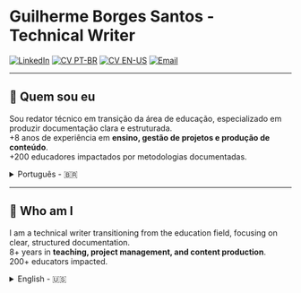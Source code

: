 # Guilherme Borges Santos - Technical Writer

[![LinkedIn](https://img.shields.io/badge/LinkedIn-GuilhermeBorSan-black?style=flat-square&logo=linkedin)](https://www.linkedin.com/in/guilhermeborsan)
[![CV PT-BR](https://img.shields.io/badge/CV-PTBR-green?style=flat-square&logo=adobeacrobatreader)](https://github.com/GuilhermeBorSan/MyCVs/raw/main/PT-BR.md)
[![CV EN-US](https://img.shields.io/badge/CV-EN-blue?style=flat-square&logo=adobeacrobatreader)](https://github.com/GuilhermeBorSan/MyCVs/raw/main/EN-US.md)
[![Email](https://img.shields.io/badge/Email-GBSantos20@uol.com.br-purple?style=flat-square&logo=gmail)](mailto:GBSantos20@uol.com.br)

---
## 👤 Quem sou eu
Sou redator técnico em transição da área de educação, especializado em produzir documentação clara e estruturada.   
+8 anos de experiência em **ensino, gestão de projetos e produção de conteúdo**.     
+200 educadores impactados por metodologias documentadas.

<details>
<summary> Português - 🇧🇷 </summary>

### 🛠️ O que eu faço
Conecto **clareza, tecnologia e usuários**:  
> Complexidade → Estrutura → Acessibilidade  
> Documentação → Eficiência → Conhecimento Compartilhado

### 🏆 Experiência
- **Profissional:**
  - Nov. 2024 - Atual: Examinador de Proficiência em Inglês na University of Cambridge, aplicando padrões internacionais de avaliação. 
  - Jan. 2025 - Fev. 2025: Coordenador Pedagógico Bilíngue, alinhando padrões internacionais às necessidades locais.  
  - Abr. 2021 - Fev. 2024: Mentor de Inovação, produzindo guias do usuário, relatórios e materiais de treinamento.  
  - Jan. 2017 - Dez. 2024: Educador de Inglês, estruturando documentação educacional e digital.
     
- **Educacional:**  
  - Licenciatura em Letras Inglês e Formação Pedagógica (2024)
  - Bacharelado em Relações Internacionais (2016)  

### 🧰 Como agrego valor
| Competência | Certificação | Atividade | Habilidade |
|-------------|--------------|-----------|------------|
| Redação Técnica | API Technical Writing | Produção de registros padronizados como Examinador Oral | Comunicação clara |
| Gestão do Conhecimento | Tech Writers Master Class, The Project Management Course | Estruturação de processos como Mentor de Inovação | Organização e Documentação de Software |
| Design da Informação | JPDocu School, Google for Education Level 2 | Criação de materiais digitais como Coordenador Pedagógico Bilíngue | Atenção a detalhes |
| Gerenciamento de Projetos | Agile Scrum Fundamentals | Coordenação de equipes multiculturais | Trabalho em equipe com uso de metodologias ágeis |
| Ferramentas tecnológicas | JIRA and Confluence Course', Markdown Course | Manutenção de documentação estruturada como Mentor de Inovação | Rigor técnico com o uso de Git, Confluence, XML, Markdown, Scrum, Jira, Notion, Trello, Zoom, Google Workspace, Microsoft Office |
| Idiomas | Português (Nativo), Inglês (Fluente - C2), Espanhol (Intermediário - B1), Francês (Básico - A2) | Tradução e revisão multilíngue como Educador de Inglês | Comunicação intercultural |

### 📂 Portfólio
- [Introdução a Calculadora](https://github.com/GuilhermeBorSan/My-Repo/blob/main/CalculatorExercise.md)  
- [Introdução ao YouTube](https://github.com/GuilhermeBorSan/My-Repo/blob/main/Intro-to-YouTube.md)  
- [Como Realizar um PIX](https://github.com/GuilhermeBorSan/My-Repo/blob/main/Pix-Transaction.md)
</details>

---
## 👤 Who am I
I am a technical writer transitioning from the education field, focusing on clear, structured documentation.    
8+ years in **teaching, project management, and content production**.      
200+ educators impacted.   


<details>
<summary> English - 🇺🇸</summary>

### 🛠️ What I do
I connect **clarity, technology, and users**:  
> Complexity → Structure → Accessibility  
> Documentation → Efficiency → Shared Knowledge

### 🏆 Background
- **Professional:**
  - Nov. 2024 - Present: English Proficiency Examiner, at the University of Cambridge.
  - Jan. 2025 - Feb. 2025: Bilingual Pedagogical Coordinator, aligning international standards to local needs.
  - Apr. 2021 - Feb. 2024: Innovation Mentor producing user guides, reports, and training materials. 
  - Jan. 2017 - Dec. 2024: English Teacher, structuring educational and digital documentation.  
- **Education:**  
  - BA in English Language and Literature and Pedagogical Training
  - BA in International Relations  

### 🧰 How I Deliver Value
| Skill | Certification | Activity | Competency |
|-------|---------------|---------|-----------|
| Technical Writing | API Technical Writing | Produce standardized evaluation records as a Speaking Examiner | Clear communication |
| Knowledge Management | Tech Writers Master Class, The Project Management Course  | Structured documentation processes as a Innovation Mentor | Organization and Software Documentation |
| Information Design | JPDocu School, Google for Education Level 2  | Created digital and instructional materials as a Bilingual Pedagogical Coordinator | Attention to detail |
| Project Management | Agile Scrum Fundamentals | Coordinated multicultural teams | Teamwork and use of agile methodologies|
| Technological Tools | JIRA and Confluence Course, Markdown Course  | Maintained structured documentation | Technical rigor with the use of Git, Confluence, XML, Markdown, Scrum, Jira, Notion, Trello, Zoom, Google Workspace, Microsoft Office  |
| Languages | Portuguese (Native), English (Fluent - C2), Spanish (Intermediate - B1), French (Basic - A2) | Translated and reviewed multilingual content as English Teacher | Cross-cultural communication |

### 📂 Portfolio
- [Introduction to Calculator](https://github.com/GuilhermeBorSan/My-Repo/blob/main/CalculatorExercise.md)  
- [Introduction to YouTube](https://github.com/GuilhermeBorSan/My-Repo/blob/main/Intro-to-YouTube.md)  
- [How to Perform a PIX Transaction](https://github.com/GuilhermeBorSan/My-Repo/blob/main/Pix-Transaction.md)

</details>
